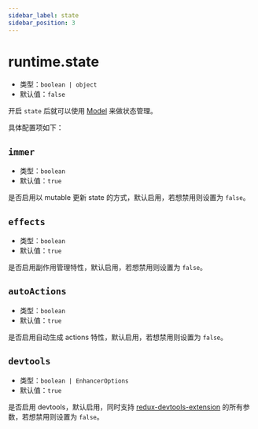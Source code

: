 ```yaml
---
sidebar_label: state
sidebar_position: 3
---
```


# runtime.state



- 类型：`boolean | object`
- 默认值：`false`

开启 `state` 后就可以使用 [Model](/docs/guides/topic-detail/model/quick-start) 来做状态管理。


具体配置项如下：

## `immer`

- 类型：`boolean`
- 默认值：`true`

是否启用以 mutable 更新 state 的方式，默认启用，若想禁用则设置为 `false`。

## `effects`

- 类型：`boolean`
- 默认值：`true`

是否启用副作用管理特性，默认启用，若想禁用则设置为 `false`。

## `autoActions`

- 类型：`boolean`
- 默认值：`true`

是否启用自动生成 actions 特性，默认启用，若想禁用则设置为 `false`。


## `devtools`

- 类型：`boolean | EnhancerOptions`
- 默认值：`true`

是否启用 devtools，默认启用，同时支持 [redux-devtools-extension](https://github.com/zalmoxisus/redux-devtools-extension/blob/master/docs/API/Arguments.md) 的所有参数，若想禁用则设置为 `false`。
